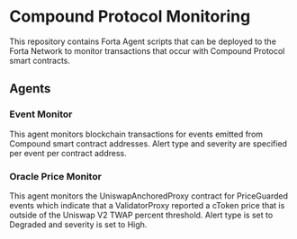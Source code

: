 # Compound Protocol Monitoring

This repository contains Forta Agent scripts that can be deployed to the Forta Network to monitor
transactions that occur with Compound Protocol smart contracts.

## Agents

### Event Monitor

This agent monitors blockchain transactions for events emitted from Compound smart contract
addresses.  Alert type and severity are specified per event per contract address.

### Oracle Price Monitor

This agent monitors the UniswapAnchoredProxy contract for PriceGuarded events which indicate that
a ValidatorProxy reported a cToken price that is outside of the Uniswap V2 TWAP percent threshold.
Alert type is set to Degraded and severity is set to High.
